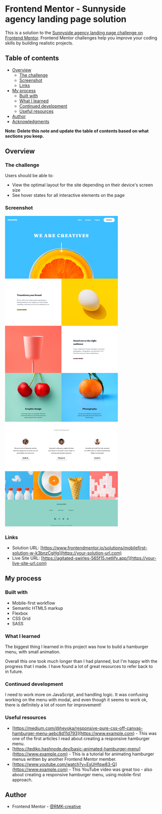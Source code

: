 # Frontend Mentor - Sunnyside agency landing page solution

This is a solution to the [Sunnyside agency landing page challenge on Frontend Mentor](https://www.frontendmentor.io/challenges/sunnyside-agency-landing-page-7yVs3B6ef). Frontend Mentor challenges help you improve your coding skills by building realistic projects.

## Table of contents

- [Overview](#overview)
  - [The challenge](#the-challenge)
  - [Screenshot](#screenshot)
  - [Links](#links)
- [My process](#my-process)
  - [Built with](#built-with)
  - [What I learned](#what-i-learned)
  - [Continued development](#continued-development)
  - [Useful resources](#useful-resources)
- [Author](#author)
- [Acknowledgments](#acknowledgments)

**Note: Delete this note and update the table of contents based on what sections you keep.**

## Overview

### The challenge

Users should be able to:

- View the optimal layout for the site depending on their device's screen size
- See hover states for all interactive elements on the page

### Screenshot

![](/sunnyside-desktop.png)

### Links

- Solution URL: [https://www.frontendmentor.io/solutions/mobilefirst-solution-w-k3bnzCgHg](https://your-solution-url.com)
- Live Site URL: [https://agitated-swirles-565f15.netlify.app/](https://your-live-site-url.com)

## My process

### Built with

- Mobile-first workflow
- Semantic HTML5 markup
- Flexbox
- CSS Grid
- SASS

### What I learned

The biggest thing I learned in this project was how to build a hamburger menu, with small animation.

Overall this one took much longer than I had planned, but I'm happy with the progress that I made. I have found a lot of great resources to refer back to in future.

### Continued development

I need to work more on JavaScript, and handling logic. It was confusing working on the menu with modal, and even though it seems to work ok, there is definitely a lot of room for improvement!

### Useful resources

- [https://medium.com/@heyoka/responsive-pure-css-off-canvas-hamburger-menu-aebc8d11d793](https://www.example.com) - This was one of the first articles I read about creating a responsive hamburger menu.
- [https://tediko.hashnode.dev/basic-animated-hamburger-menu](https://www.example.com) - This is a tutorial for animating hamburger menus written by another Frontend Mentor member.
- [https://www.youtube.com/watch?v=EsUHfqw83-Q](https://www.example.com) - This YouTube video was great too - also about creating a responsive hamburger menu, using mobile-first approach.

## Author

- Frontend Mentor - [@RMK-creative](https://www.frontendmentor.io/profile/yourusername)
